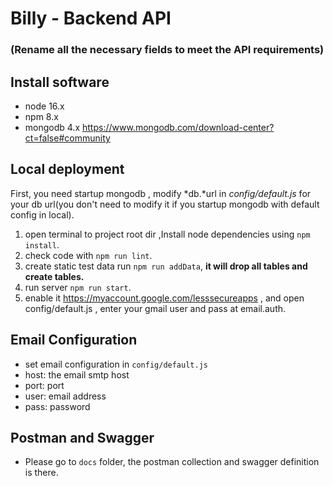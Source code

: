 # Billy - Backend API 

### (Rename all the necessary fields to meet the API requirements)

## Install software

- node 16.x
- npm 8.x
- mongodb 4.x  https://www.mongodb.com/download-center?ct=false#community

## Local deployment

First, you need startup mongodb , modify *db.*url in *config/default.js* for your db url(you don't need to modify it if you startup mongodb with default config in local).

1. open terminal to project root dir ,Install node dependencies using `npm install`.
2. check code with `npm run lint`.
3. create static test data run `npm run addData`, **it will drop all tables and create tables.**
4. run server `npm run start`.
5. enable it https://myaccount.google.com/lesssecureapps , and open config/default.js , enter your gmail user and pass at email.auth.

## Email Configuration

- set email configuration in `config/default.js`
- host: the email smtp host
- port: port
- user: email address
- pass: password

## Postman and Swagger

- Please go to `docs` folder, the postman collection and swagger definition is there.